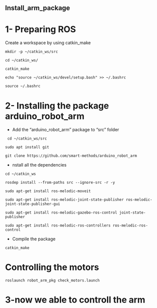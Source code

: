 ## Install_arm_package
# 1- Preparing ROS
Create a workspace by using catkin_make
```
mkdir -p ~/catkin_ws/src
```
```
cd ~/catkin_ws/
```
```
catkin_make
```
```
echo "source ~/catkin_ws/devel/setup.bash" >> ~/.bashrc
```
```
source ~/.bashrc
```
# 2- Installing the package arduino_robot_arm
* Add the “arduino_robot_arm” package to “src” folder
```
 cd ~/catkin_ws/src
 ```
 ```
 sudo apt install git
 ```
 ```
 git clone https://github.com/smart-methods/arduino_robot_arm 
```
* nstall all the dependencies
```
cd ~/catkin_ws
```
```
rosdep install --from-paths src --ignore-src -r -y
```
```
sudo apt-get install ros-melodic-moveit
```
```
sudo apt-get install ros-melodic-joint-state-publisher ros-melodic-joint-state-publisher-gui
```
```
sudo apt-get install ros-melodic-gazebo-ros-control joint-state-publisher
```
```
sudo apt-get install ros-melodic-ros-controllers ros-melodic-ros-control
```
* Compile the package
```
catkin_make
```
# Controlling the motors
```
roslaunch robot_arm_pkg check_motors.launch
```
# 3-now we able to controll the arm
